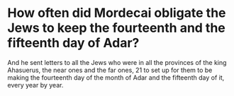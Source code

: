 # How often did Mordecai obligate the Jews to keep the fourteenth and the fifteenth day of Adar?

And he sent letters to all the Jews who were in all the provinces of the king Ahasuerus, the near ones and the far ones, 21 to set up for them to be making the fourteenth day of the month of Adar and the fifteenth day of it, every year by year.
